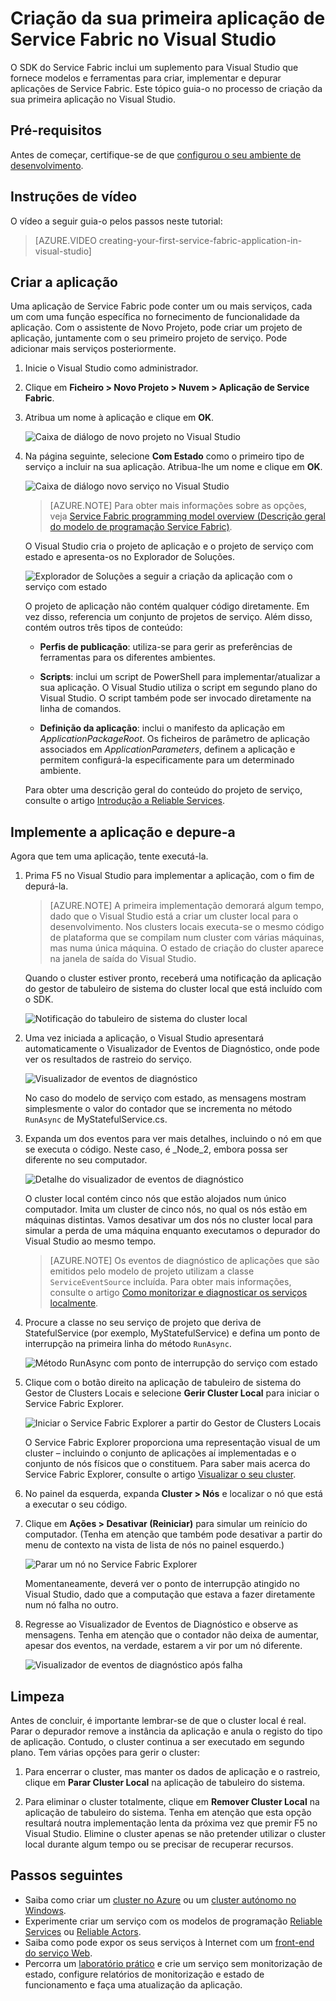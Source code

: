 <properties
   pageTitle="Criação da sua primeira aplicação de Service Fabric no Visual Studio | Microsoft Azure"
   description="Criar, implementar e depurar uma aplicação de Service Fabric com o Visual Studio"
   services="service-fabric"
   documentationCenter=".net"
   authors="rwike77"
   manager="timlt"
   editor=""/>

<tags
   ms.service="service-fabric"
   ms.devlang="dotNet"
   ms.topic="hero-article"
   ms.tgt_pltfrm="NA"
   ms.workload="NA"
   ms.date="06/10/2016"
   ms.author="ryanwi"/>

# Criação da sua primeira aplicação de Service Fabric no Visual Studio

O SDK do Service Fabric inclui um suplemento para Visual Studio que fornece modelos e ferramentas para criar, implementar e depurar aplicações de Service Fabric. Este tópico guia-o no processo de criação da sua primeira aplicação no Visual Studio.

## Pré-requisitos

Antes de começar, certifique-se de que [configurou o seu ambiente de desenvolvimento](service-fabric-get-started.md).

## Instruções de vídeo

O vídeo a seguir guia-o pelos passos neste tutorial:

>[AZURE.VIDEO creating-your-first-service-fabric-application-in-visual-studio]

## Criar a aplicação

Uma aplicação de Service Fabric pode conter um ou mais serviços, cada um com uma função específica no fornecimento de funcionalidade da aplicação. Com o assistente de Novo Projeto, pode criar um projeto de aplicação, juntamente com o seu primeiro projeto de serviço. Pode adicionar mais serviços posteriormente.

1. Inicie o Visual Studio como administrador.

2. Clique em **Ficheiro > Novo Projeto > Nuvem > Aplicação de Service Fabric**.

3. Atribua um nome à aplicação e clique em **OK**.

    ![Caixa de diálogo de novo projeto no Visual Studio][1]

4. Na página seguinte, selecione **Com Estado** como o primeiro tipo de serviço a incluir na sua aplicação. Atribua-lhe um nome e clique em **OK**.

    ![Caixa de diálogo novo serviço no Visual Studio][2]

    >[AZURE.NOTE] Para obter mais informações sobre as opções, veja [Service Fabric programming model overview (Descrição geral do modelo de programação Service Fabric)](service-fabric-choose-framework.md).

    O Visual Studio cria o projeto de aplicação e o projeto de serviço com estado e apresenta-os no Explorador de Soluções.

    ![Explorador de Soluções a seguir a criação da aplicação com o serviço com estado][3]

    O projeto de aplicação não contém qualquer código diretamente. Em vez disso, referencia um conjunto de projetos de serviço. Além disso, contém outros três tipos de conteúdo:

    - **Perfis de publicação**: utiliza-se para gerir as preferências de ferramentas para os diferentes ambientes.

    - **Scripts**: inclui um script de PowerShell para implementar/atualizar a sua aplicação. O Visual Studio utiliza o script em segundo plano do Visual Studio. O script também pode ser invocado diretamente na linha de comandos.

    - **Definição da aplicação**: inclui o manifesto da aplicação em *ApplicationPackageRoot*. Os ficheiros de parâmetro de aplicação associados em *ApplicationParameters*, definem a aplicação e permitem configurá-la especificamente para um determinado ambiente.

    Para obter uma descrição geral do conteúdo do projeto de serviço, consulte o artigo [Introdução a Reliable Services](service-fabric-reliable-services-quick-start.md).

## Implemente a aplicação e depure-a

Agora que tem uma aplicação, tente executá-la.

1. Prima F5 no Visual Studio para implementar a aplicação, com o fim de depurá-la.

    >[AZURE.NOTE] A primeira implementação demorará algum tempo, dado que o Visual Studio está a criar um cluster local para o desenvolvimento. Nos clusters locais executa-se o mesmo código de plataforma que se compilam num cluster com várias máquinas, mas numa única máquina. O estado de criação do cluster aparece na janela de saída do Visual Studio.

    Quando o cluster estiver pronto, receberá uma notificação da aplicação do gestor de tabuleiro de sistema do cluster local que está incluído com o SDK.

    ![Notificação do tabuleiro de sistema do cluster local][4]

2. Uma vez iniciada a aplicação, o Visual Studio apresentará automaticamente o Visualizador de Eventos de Diagnóstico, onde pode ver os resultados de rastreio do serviço.

    ![Visualizador de eventos de diagnóstico][5]

    No caso do modelo de serviço com estado, as mensagens mostram simplesmente o valor do contador que se incrementa no método `RunAsync` de MyStatefulService.cs.

3. Expanda um dos eventos para ver mais detalhes, incluindo o nó em que se executa o código. Neste caso, é _Node_2, embora possa ser diferente no seu computador.

    ![Detalhe do visualizador de eventos de diagnóstico][6]

    O cluster local contém cinco nós que estão alojados num único computador. Imita um cluster de cinco nós, no qual os nós estão em máquinas distintas. Vamos desativar um dos nós no cluster local para simular a perda de uma máquina enquanto executamos o depurador do Visual Studio ao mesmo tempo.

    >[AZURE.NOTE] Os eventos de diagnóstico de aplicações que são emitidos pelo modelo de projeto utilizam a classe `ServiceEventSource` incluída. Para obter mais informações, consulte o artigo [Como monitorizar e diagnosticar os serviços localmente](service-fabric-diagnostics-how-to-monitor-and-diagnose-services-locally.md).

4. Procure a classe no seu serviço de projeto que deriva de StatefulService (por exemplo, MyStatefulService) e defina um ponto de interrupção na primeira linha do método `RunAsync`.

    ![Método RunAsync com ponto de interrupção do serviço com estado ][7]

5. Clique com o botão direito na aplicação de tabuleiro de sistema do Gestor de Clusters Locais e selecione **Gerir Cluster Local** para iniciar o Service Fabric Explorer.

    ![Iniciar o Service Fabric Explorer a partir do Gestor de Clusters Locais][systray-launch-sfx]

    O Service Fabric Explorer proporciona uma representação visual de um cluster – incluindo o conjunto de aplicações aí implementadas e o conjunto de nós físicos que o constituem. Para saber mais acerca do Service Fabric Explorer, consulte o artigo [Visualizar o seu cluster](service-fabric-visualizing-your-cluster.md).

6. No painel da esquerda, expanda **Cluster > Nós** e localizar o nó que está a executar o seu código.

7. Clique em **Ações > Desativar (Reiniciar)** para simular um reinício do computador. (Tenha em atenção que também pode desativar a partir do menu de contexto na vista de lista de nós no painel esquerdo.)

    ![Parar um nó no Service Fabric Explorer][sfx-stop-node]

    Momentaneamente, deverá ver o ponto de interrupção atingido no Visual Studio, dado que a computação que estava a fazer diretamente num nó falha no outro.

8. Regresse ao Visualizador de Eventos de Diagnóstico e observe as mensagens. Tenha em atenção que o contador não deixa de aumentar, apesar dos eventos, na verdade, estarem a vir por um nó diferente.

    ![Visualizador de eventos de diagnóstico após falha][diagnostic-events-viewer-detail-post-failover]

## Limpeza

  Antes de concluir, é importante lembrar-se de que o cluster local é real. Parar o depurador remove a instância da aplicação e anula o registo do tipo de aplicação. Contudo, o cluster continua a ser executado em segundo plano. Tem várias opções para gerir o cluster:

  1. Para encerrar o cluster, mas manter os dados de aplicação e o rastreio, clique em **Parar Cluster Local** na aplicação de tabuleiro do sistema.

  2. Para eliminar o cluster totalmente, clique em **Remover Cluster Local** na aplicação de tabuleiro do sistema. Tenha em atenção que esta opção resultará noutra implementação lenta da próxima vez que premir F5 no Visual Studio. Elimine o cluster apenas se não pretender utilizar o cluster local durante algum tempo ou se precisar de recuperar recursos.

## Passos seguintes

- Saiba como criar um [cluster no Azure](service-fabric-cluster-creation-via-portal.md) ou um [cluster autónomo no Windows](service-fabric-cluster-creation-for-windows-server.md).
- Experimente criar um serviço com os modelos de programação [Reliable Services](service-fabric-reliable-services-quick-start.md) ou [Reliable Actors](service-fabric-reliable-actors-get-started.md).
- Saiba como pode expor os seus serviços à Internet com um [front-end do serviço Web](service-fabric-add-a-web-frontend.md).
- Percorra um [laboratório prático](https://msdnshared.blob.core.windows.net/media/2016/07/SF-Lab-Part-I.docx) e crie um serviço sem monitorização de estado, configure relatórios de monitorização e estado de funcionamento e faça uma atualização da aplicação.

<!-- Image References -->

[1]: ./media/service-fabric-create-your-first-application-in-visual-studio/new-project-dialog.png
[2]: ./media/service-fabric-create-your-first-application-in-visual-studio/new-project-dialog-2.png
[3]: ./media/service-fabric-create-your-first-application-in-visual-studio/solution-explorer-stateful-service-template.png
[4]: ./media/service-fabric-create-your-first-application-in-visual-studio/local-cluster-manager-notification.png
[5]: ./media/service-fabric-create-your-first-application-in-visual-studio/diagnostic-events-viewer.png
[6]: ./media/service-fabric-create-your-first-application-in-visual-studio/diagnostic-events-viewer-detail.png
[7]: ./media/service-fabric-create-your-first-application-in-visual-studio/runasync-breakpoint.png
[sfx-stop-node]: ./media/service-fabric-create-your-first-application-in-visual-studio/sfe-deactivate-node.png
[systray-launch-sfx]: ./media/service-fabric-create-your-first-application-in-visual-studio/launch-sfx.png
[diagnostic-events-viewer-detail-post-failover]: ./media/service-fabric-create-your-first-application-in-visual-studio/diagnostic-events-viewer-detail-post-failover.png
[sfe-delete-application]: ./media/service-fabric-create-your-first-application-in-visual-studio/sfe-delete-application.png



<!--HONumber=ago16_HO5-->


